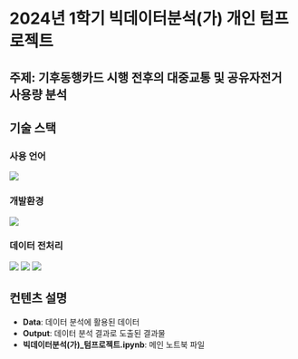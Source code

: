 # 2024년 1학기 빅데이터분석(가) 개인 텀프로젝트
## 주제: 기후동행카드 시행 전후의 대중교통 및 공유자전거 사용량 분석
## 기술 스택
### 사용 언어
<div align=left> 
<img src="https://img.shields.io/badge/Python-3776AB?style=for-the-badge&logo=Python&logoColor=white">
</div>

### 개발환경
<img src="https://img.shields.io/badge/Jupyter-F37626?style=for-the-badge&logo=Jupyter&logoColor=white">
</div>

### 데이터 전처리
<div align=left> 
<img src="https://img.shields.io/badge/Numpy-013243?style=for-the-badge&logo=Numpy&logoColor=white">
<img src="https://img.shields.io/badge/Pandas-150458?style=for-the-badge&logo=Pandas&logoColor=white">
<img src="https://img.shields.io/badge/GeoPandas-139C5A?style=for-the-badge&logo=GeoPandas&logoColor=white">
</div>

## 컨텐츠 설명
- **Data**: 데이터 분석에 활용된 데이터
- **Output**: 데이터 분석 결과로 도출된 결과물
- **빅데이터분석(가)_텀프로젝트.ipynb**: 메인 노트북 파일


